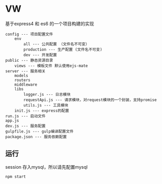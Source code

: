 # VW

基于express4 和 es6 的一个项目构建的实现

```
config --- 项目配置文件
    env
        all --- 公共配置 （文件名不可变）
        production --- 生产配置 (文件名不可变)
        dev --- 开发配置
public --- 静态资源目录
    views --- 模板文件 默认使用ejs-mate
server --- 服务相关
    models
    routers
    middleware 
    libs
        logger.js --- 日志模块
        requestApi.js --- 请求模块，对request模块的一个封装，支持promise
        utils.js --- 工具模块 
    init.js --- express的配置
run.js --- 启动文件
app.js 
dev.js --- 服务配置
gulpfile.js --- gulp编译配置文件
package.json --- 服务依赖配置
```

## 运行

session 存入mysql，所以请先配置mysql

```
npm start
```